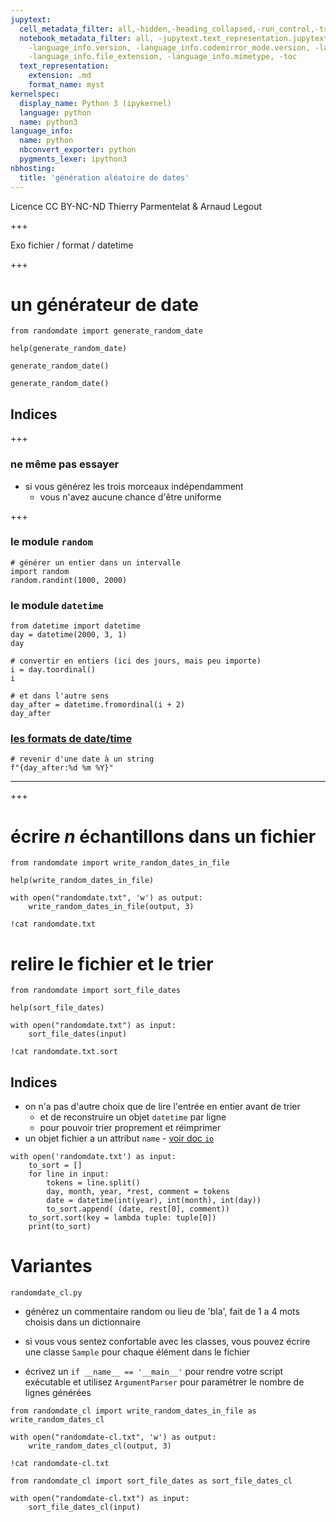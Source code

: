 ```yaml
---
jupytext:
  cell_metadata_filter: all,-hidden,-heading_collapsed,-run_control,-trusted
  notebook_metadata_filter: all, -jupytext.text_representation.jupytext_version, -jupytext.text_representation.format_version,
    -language_info.version, -language_info.codemirror_mode.version, -language_info.codemirror_mode,
    -language_info.file_extension, -language_info.mimetype, -toc
  text_representation:
    extension: .md
    format_name: myst
kernelspec:
  display_name: Python 3 (ipykernel)
  language: python
  name: python3
language_info:
  name: python
  nbconvert_exporter: python
  pygments_lexer: ipython3
nbhosting:
  title: 'génération aléatoire de dates'
---
```


<div class="licence">
<span>Licence CC BY-NC-ND</span>
<span>Thierry Parmentelat &amp; Arnaud Legout</span>
</div>

+++

Exo fichier / format / datetime

+++

# un générateur de date

```{code-cell} ipython3
from randomdate import generate_random_date
```

```{code-cell} ipython3
help(generate_random_date)
```

```{code-cell} ipython3
generate_random_date()
```

```{code-cell} ipython3
generate_random_date()
```

## Indices

+++

### ne même pas essayer 

* si vous générez les trois morceaux indépendamment
  * vous n'avez aucune chance d'être uniforme

+++

### le module `random`

```{code-cell} ipython3
# générer un entier dans un intervalle
import random
random.randint(1000, 2000)
```

### le module `datetime`

```{code-cell} ipython3
from datetime import datetime
day = datetime(2000, 3, 1)
day
```

```{code-cell} ipython3
# convertir en entiers (ici des jours, mais peu importe)
i = day.toordinal()
i
```

```{code-cell} ipython3
# et dans l'autre sens
day_after = datetime.fromordinal(i + 2)
day_after
```

### [les formats de date/time](https://docs.python.org/3.5/library/datetime.html#strftime-and-strptime-behavior)

```{code-cell} ipython3
# revenir d'une date à un string
f"{day_after:%d %m %Y}"
```

*****

+++

# écrire *n* échantillons dans un fichier

```{code-cell} ipython3
from randomdate import write_random_dates_in_file
```

```{code-cell} ipython3
help(write_random_dates_in_file)
```

```{code-cell} ipython3
with open("randomdate.txt", 'w') as output:
    write_random_dates_in_file(output, 3)
```

```{code-cell} ipython3
!cat randomdate.txt
```

# relire le fichier et le trier

```{code-cell} ipython3
from randomdate import sort_file_dates
```

```{code-cell} ipython3
help(sort_file_dates)
```

```{code-cell} ipython3
with open("randomdate.txt") as input:
    sort_file_dates(input)
```

```{code-cell} ipython3
!cat randomdate.txt.sort
```

## Indices

* on n'a pas d'autre choix que de lire l'entrée en entier avant de trier
  * et de reconstruire un objet `datetime` par ligne
  * pour pouvoir trier proprement et réimprimer 
* un objet fichier a un attribut `name` - [voir doc `io`](https://docs.python.org/3.5/library/io.html#module-io)

```{code-cell} ipython3
with open('randomdate.txt') as input:
    to_sort = []
    for line in input:
        tokens = line.split()
        day, month, year, *rest, comment = tokens
        date = datetime(int(year), int(month), int(day))
        to_sort.append( (date, rest[0], comment))
    to_sort.sort(key = lambda tuple: tuple[0])
    print(to_sort)
```

# Variantes

`randomdate_cl.py`

* générez un commentaire random ou lieu de 'bla', fait de 1 a 4 mots choisis dans un dictionnaire

* si vous vous sentez confortable avec les classes, vous pouvez écrire une classe `Sample` pour chaque élément dans le fichier

* écrivez un `if __name__ == '__main__'` pour rendre votre script exécutable
  et utilisez `ArgumentParser` pour paramétrer le nombre de lignes générées

```{code-cell} ipython3
from randomdate_cl import write_random_dates_in_file as write_random_dates_cl
```

```{code-cell} ipython3
with open("randomdate-cl.txt", 'w') as output:
    write_random_dates_cl(output, 3)
```

```{code-cell} ipython3
!cat randomdate-cl.txt
```

```{code-cell} ipython3
from randomdate_cl import sort_file_dates as sort_file_dates_cl
```

```{code-cell} ipython3
with open("randomdate-cl.txt") as input:
    sort_file_dates_cl(input)
```
